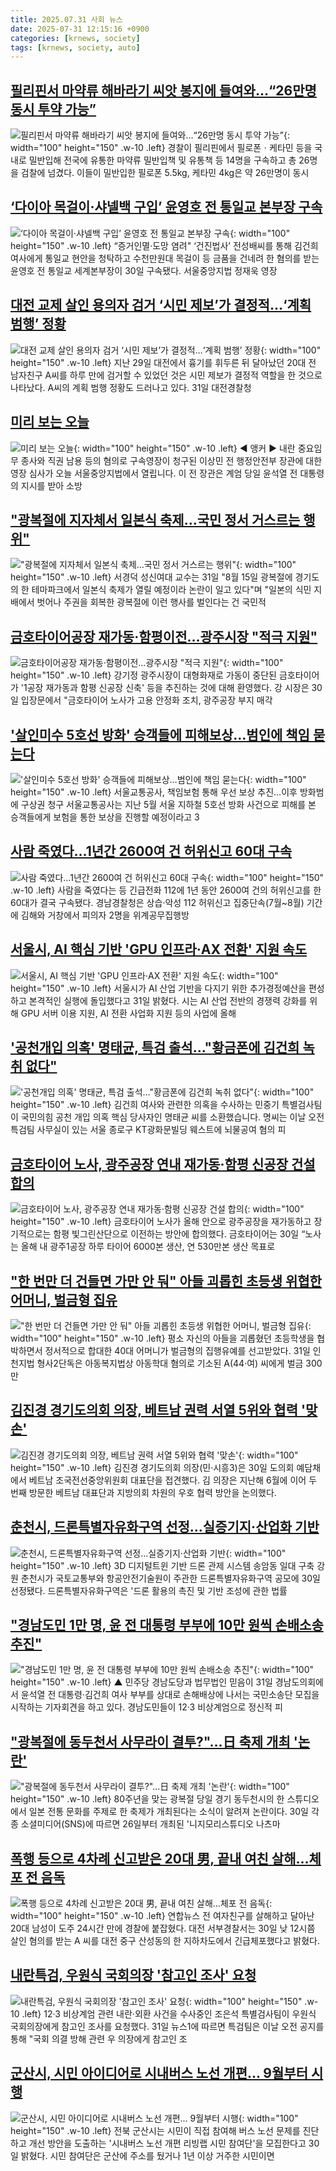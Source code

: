 ```yaml
---
title: 2025.07.31 사회 뉴스
date: 2025-07-31 12:15:16 +0900
categories: [krnews, society]
tags: [krnews, society, auto]
---
```

## [필리핀서 마약류 해바라기 씨앗 봉지에 들여와…“26만명 동시 투약 가능”](https://n.news.naver.com/mnews/article/025/0003459052)

![필리핀서 마약류 해바라기 씨앗 봉지에 들여와…“26만명 동시 투약 가능”](https://mimgnews.pstatic.net/image/origin/025/2025/07/31/3459052.jpg?type=nf220_150){: width="100" height="150" .w-10 .left}
경찰이 필리핀에서 필로폰ㆍ케타민 등을 국내로 밀반입해 전국에 유통한 마약류 밀반입책 및 유통책 등 14명을 구속하고 총 26명을 검찰에 넘겼다. 이들이 밀반입한 필로폰 5.5kg, 케타민 4kg은 약 26만명이 동시

## [‘다이아 목걸이·샤넬백 구입’ 윤영호 전 통일교 본부장 구속](https://n.news.naver.com/mnews/article/023/0003920283)

![‘다이아 목걸이·샤넬백 구입’ 윤영호 전 통일교 본부장 구속](https://mimgnews.pstatic.net/image/origin/023/2025/07/30/3920283.jpg?type=nf220_150){: width="100" height="150" .w-10 .left}
“증거인멸·도망 염려" ‘건진법사’ 전성배씨를 통해 김건희 여사에게 통일교 현안을 청탁하고 수천만원대 목걸이 등 금품을 건네려 한 혐의를 받는 윤영호 전 통일교 세계본부장이 30일 구속됐다. 서울중앙지법 정재욱 영장

## [대전 교제 살인 용의자 검거 ‘시민 제보’가 결정적…‘계획 범행’ 정황](https://n.news.naver.com/mnews/article/081/0003562425)

![대전 교제 살인 용의자 검거 ‘시민 제보’가 결정적…‘계획 범행’ 정황](https://mimgnews.pstatic.net/image/origin/081/2025/07/31/3562425.jpg?type=nf220_150){: width="100" height="150" .w-10 .left}
지난 29일 대전에서 흉기를 휘두른 뒤 달아났던 20대 전 남자친구 A씨를 하루 만에 검거할 수 있었던 것은 시민 제보가 결정적 역할을 한 것으로 나타났다. A씨의 계획 범행 정황도 드러나고 있다. 31일 대전경찰청

## [미리 보는 오늘](https://n.news.naver.com/mnews/article/214/0001439841)

![미리 보는 오늘](https://mimgnews.pstatic.net/image/origin/214/2025/07/31/1439841.jpg?type=nf220_150){: width="100" height="150" .w-10 .left}
◀ 앵커 ▶ 내란 중요임무 종사와 직권 남용 등의 혐의로 구속영장이 청구된 이상민 전 행정안전부 장관에 대한 영장 심사가 오늘 서울중앙지법에서 열립니다. 이 전 장관은 계엄 당일 윤석열 전 대통령의 지시를 받아 소방

## ["광복절에 지자체서 일본식 축제…국민 정서 거스르는 행위"](https://n.news.naver.com/mnews/article/001/0015539956)

!["광복절에 지자체서 일본식 축제…국민 정서 거스르는 행위"](https://mimgnews.pstatic.net/image/origin/001/2025/07/31/15539956.jpg?type=nf220_150){: width="100" height="150" .w-10 .left}
서경덕 성신여대 교수는 31일 "8월 15일 광복절에 경기도의 한 테마파크에서 일본식 축제가 열릴 예정이라 논란이 일고 있다"며 "일본의 식민 지배에서 벗어나 주권을 회복한 광복절에 이런 행사를 벌인다는 건 국민적

## [금호타이어공장 재가동·함평이전…광주시장 "적극 지원"](https://n.news.naver.com/mnews/article/003/0013394551)

![금호타이어공장 재가동·함평이전…광주시장 "적극 지원"](https://mimgnews.pstatic.net/image/origin/003/2025/07/30/13394551.jpg?type=nf220_150){: width="100" height="150" .w-10 .left}
강기정 광주시장이 대형화재로 가동이 중단된 금호타이어가 '1공장 재가동과 함평 신공장 신축' 등을 추진하는 것에 대해 환영했다. 강 시장은 30일 입장문에서 "금호타이어 노사가 고용 안정화 조치, 광주공장 부지 매각

## ['살인미수 5호선 방화' 승객들에 피해보상…범인에 책임 묻는다](https://n.news.naver.com/mnews/article/001/0015540563)

!['살인미수 5호선 방화' 승객들에 피해보상…범인에 책임 묻는다](https://mimgnews.pstatic.net/image/origin/001/2025/07/31/15540563.jpg?type=nf220_150){: width="100" height="150" .w-10 .left}
서울교통공사, 책임보험 통해 우선 보상 추진…이후 방화범에 구상권 청구 서울교통공사는 지난 5월 서울 지하철 5호선 방화 사건으로 피해를 본 승객들에게 보험을 통한 보상을 진행할 예정이라고 3

## [사람 죽였다…1년간 2600여 건 허위신고 60대 구속](https://n.news.naver.com/mnews/article/011/0004515682)

![사람 죽였다…1년간 2600여 건 허위신고 60대 구속](https://mimgnews.pstatic.net/image/origin/011/2025/07/31/4515682.jpg?type=nf220_150){: width="100" height="150" .w-10 .left}
사람을 죽였다는 등 긴급전화 112에 1년 동안 2600여 건의 허위신고를 한 60대가 결국 구속됐다. 경남경찰청은 상습·악성 112 허위신고 집중단속(7월~8월) 기간에 김해와 거창에서 피의자 2명을 위계공무집행방

## [서울시, AI 핵심 기반 'GPU 인프라·AX 전환' 지원 속도](https://n.news.naver.com/mnews/article/003/0013395787)

![서울시, AI 핵심 기반 'GPU 인프라·AX 전환' 지원 속도](https://mimgnews.pstatic.net/image/origin/003/2025/07/31/13395787.jpg?type=nf220_150){: width="100" height="150" .w-10 .left}
서울시가 AI 산업 기반을 다지기 위한 추가경정예산을 편성하고 본격적인 실행에 돌입했다고 31일 밝혔다. 시는 AI 산업 전반의 경쟁력 강화를 위해 GPU 서버 이용 지원, AI 전환 사업화 지원 등의 사업에 올해

## ['공천개입 의혹' 명태균, 특검 출석…"황금폰에 김건희 녹취 없다"](https://n.news.naver.com/mnews/article/437/0000450851)

!['공천개입 의혹' 명태균, 특검 출석…"황금폰에 김건희 녹취 없다"](https://mimgnews.pstatic.net/image/origin/437/2025/07/31/450851.jpg?type=nf220_150){: width="100" height="150" .w-10 .left}
김건희 여사와 관련한 의혹을 수사하는 민중기 특별검사팀이 국민의힘 공천 개입 의혹 핵심 당사자인 명태균 씨를 소환했습니다. 명씨는 이날 오전 특검팀 사무실이 있는 서울 종로구 KT광화문빌딩 웨스트에 뇌물공여 혐의 피

## [금호타이어 노사, 광주공장 연내 재가동·함평 신공장 건설 합의](https://n.news.naver.com/mnews/article/023/0003920277)

![금호타이어 노사, 광주공장 연내 재가동·함평 신공장 건설 합의](https://mimgnews.pstatic.net/image/origin/023/2025/07/30/3920277.jpg?type=nf220_150){: width="100" height="150" .w-10 .left}
금호타이어 노사가 올해 안으로 광주공장을 재가동하고 장기적으로는 함평 빛그린산단으로 이전하는 방안에 합의했다. 금호타이어는 30일 “노사는 올해 내 광주1공장 하루 타이어 6000본 생산, 연 530만본 생산 목표로

## ["한 번만 더 건들면 가만 안 둬" 아들 괴롭힌 초등생 위협한 어머니, 벌금형 집유](https://n.news.naver.com/mnews/article/082/0001338006)

!["한 번만 더 건들면 가만 안 둬" 아들 괴롭힌 초등생 위협한 어머니, 벌금형 집유](https://mimgnews.pstatic.net/image/origin/082/2025/07/31/1338006.jpg?type=nf220_150){: width="100" height="150" .w-10 .left}
평소 자신의 아들을 괴롭혔던 초등학생을 협박하면서 정서적으로 합대한 40대 어머니가 벌금형의 집행유예를 선고받았다. 31일 인천지법 형사2단독은 아동복지법상 아동학대 혐의로 기소된 A(44·여) 씨에게 벌금 300만

## [김진경 경기도의회 의장, 베트남 권력 서열 5위와 협력 '맞손'](https://n.news.naver.com/mnews/article/629/0000412295)

![김진경 경기도의회 의장, 베트남 권력 서열 5위와 협력 '맞손'](https://mimgnews.pstatic.net/image/origin/629/2025/07/30/412295.jpg?type=nf220_150){: width="100" height="150" .w-10 .left}
김진경 경기도의회 의장(민·시흥3)은 30일 도의회 예담채에서 베트남 조국전선중앙위원회 대표단을 접견했다. 김 의장은 지난해 6월에 이어 두 번째 방문한 베트남 대표단과 지방의회 차원의 우호 협력 방안을 논의했다.

## [춘천시, 드론특별자유화구역 선정…실증기지·산업화 기반](https://n.news.naver.com/mnews/article/001/0015538774)

![춘천시, 드론특별자유화구역 선정…실증기지·산업화 기반](https://mimgnews.pstatic.net/image/origin/001/2025/07/30/15538774.jpg?type=nf220_150){: width="100" height="150" .w-10 .left}
3D 디지털트윈 기반 드론 관제 시스템 송암동 일대 구축 강원 춘천시가 국토교통부와 항공안전기술원이 주관한 드론특별자유화구역 공모에 30일 선정됐다. 드론특별자유화구역은 '드론 활용의 촉진 및 기반 조성에 관한 법률

## ["경남도민 1만 명, 윤 전 대통령 부부에 10만 원씩 손배소송 추진"](https://n.news.naver.com/mnews/article/055/0001280136)

!["경남도민 1만 명, 윤 전 대통령 부부에 10만 원씩 손배소송 추진"](https://mimgnews.pstatic.net/image/origin/055/2025/07/31/1280136.jpg?type=nf220_150){: width="100" height="150" .w-10 .left}
▲ 민주당 경남도당과 법무법인 믿음이 31일 경남도의회에서 윤석열 전 대통령·김건희 여사 부부를 상대로 손해배상에 나서는 국민소송단 모집을 시작하는 기자회견을 하고 있다. 경남도민들이 12·3 비상계엄으로 정신적 피

## ["광복절에 동두천서 사무라이 결투?"…日 축제 개최 '논란'](https://n.news.naver.com/mnews/article/003/0013394320)

!["광복절에 동두천서 사무라이 결투?"…日 축제 개최 '논란'](https://mimgnews.pstatic.net/image/origin/003/2025/07/30/13394320.jpg?type=nf220_150){: width="100" height="150" .w-10 .left}
80주년을 맞는 광복절 당일 경기 동두천시의 한 스튜디오에서 일본 전통 문화를 주제로 한 축제가 개최된다는 소식이 알려져 논란이다. 30일 각종 소셜미디어(SNS)에 따르면 26일부터 개최된 '니지모리스튜디오 나츠마

## [폭행 등으로 4차례 신고받은 20대 男, 끝내 여친 살해…체포 전 음독](https://n.news.naver.com/mnews/article/021/0002726351)

![폭행 등으로 4차례 신고받은 20대 男, 끝내 여친 살해…체포 전 음독](https://mimgnews.pstatic.net/image/origin/021/2025/07/30/2726351.jpg?type=nf220_150){: width="100" height="150" .w-10 .left}
연합뉴스 전 여자친구를 살해하고 달아난 20대 남성이 도주 24시간 만에 경찰에 붙잡혔다. 대전 서부경찰서는 30일 낮 12시쯤 살인 혐의를 받는 A 씨를 대전 중구 산성동의 한 지하차도에서 긴급체포했다고 밝혔다.

## [내란특검, 우원식 국회의장 '참고인 조사' 요청](https://n.news.naver.com/mnews/article/417/0001092614)

![내란특검, 우원식 국회의장 '참고인 조사' 요청](https://mimgnews.pstatic.net/image/origin/417/2025/07/31/1092614.jpg?type=nf220_150){: width="100" height="150" .w-10 .left}
12·3 비상계엄 관련 내란·외환 사건을 수사중인 조은석 특별검사팀이 우원식 국회의장에게 참고인 조사를 요청했다. 31일 뉴스1에 따르면 특검팀은 이날 오전 공지를 통해 "국회 의결 방해 관련 우 의장에게 참고인 조

## [군산시, 시민 아이디어로 시내버스 노선 개편… 9월부터 시행](https://n.news.naver.com/mnews/article/469/0000878941)

![군산시, 시민 아이디어로 시내버스 노선 개편… 9월부터 시행](https://mimgnews.pstatic.net/image/origin/469/2025/07/30/878941.jpg?type=nf220_150){: width="100" height="150" .w-10 .left}
전북 군산시는 시민이 직접 참여해 버스 노선 문제를 진단하고 개선 방안을 도출하는 '시내버스 노선 개편 리빙랩 시민 참여단'을 모집한다고 30일 밝혔다. 시민 참여단은 군산에 주소를 뒀거나 1년 이상 거주한 시민이면

